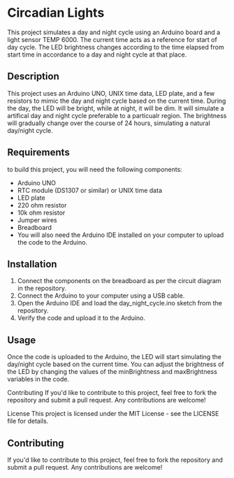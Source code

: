 # Circadian Lights

This project simulates a day and night cycle using an Arduino board and a light sensor TEMP 6000. The current time acts as a reference for start of day cycle. The LED brightness changes according to the time elapsed from start time in accordance to a day and night cycle at that place.


## Description

This project uses an Arduino UNO, UNIX time data, LED plate, and a few resistors to mimic the day and night cycle based on the current time. During the day, the LED will be bright, while at night, it will be dim. It will simulate a artifical day and night cycle preferable to a particualr region. The brightness will gradually change over the course of 24 hours, simulating a natural day/night cycle.
## Requirements

to build this project, you will need the following components:

* Arduino UNO
* RTC module (DS1307 or similar) or UNIX time data
* LED plate
* 220 ohm resistor
* 10k ohm resistor
* Jumper wires
* Breadboard
* You will also need the Arduino IDE installed on your computer to upload the code to the Arduino.

## Installation
1) Connect the components on the breadboard as per the circuit diagram in the repository.
2) Connect the Arduino to your computer using a USB cable.
3) Open the Arduino IDE and load the day_night_cycle.ino sketch from the repository.
4) Verify the code and upload it to the Arduino.

## Usage
Once the code is uploaded to the Arduino, the LED will start simulating the day/night cycle based on the current time. You can adjust the brightness of the LED by changing the values of the minBrightness and maxBrightness variables in the code.

Contributing
If you'd like to contribute to this project, feel free to fork the repository and submit a pull request. Any contributions are welcome!

License
This project is licensed under the MIT License - see the LICENSE file for details.


## Contributing
If you'd like to contribute to this project, feel free to fork the repository and submit a pull request. Any contributions are welcome!
